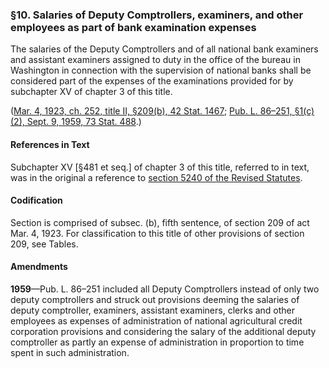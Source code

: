 ### §10. Salaries of Deputy Comptrollers, examiners, and other employees as part of bank examination expenses ###

The salaries of the Deputy Comptrollers and of all national bank examiners and assistant examiners assigned to duty in the office of the bureau in Washington in connection with the supervision of national banks shall be considered part of the expenses of the examinations provided for by subchapter XV of chapter 3 of this title.

([Mar. 4, 1923, ch. 252, title II, §209(b), 42 Stat. 1467](/statviewer.htm?volume=42&page=1467); [Pub. L. 86–251, §1(c)(2), Sept. 9, 1959, 73 Stat. 488](/statviewer.htm?volume=73&page=488).)

#### References in Text ####

Subchapter XV [§481 et seq.] of chapter 3 of this title, referred to in text, was in the original a reference to [section 5240 of the Revised Statutes](/statviewer.htm?volume=rs&page=1013).

#### Codification ####

Section is comprised of subsec. (b), fifth sentence, of section 209 of act Mar. 4, 1923. For classification to this title of other provisions of section 209, see Tables.

#### Amendments ####

**1959**—Pub. L. 86–251 included all Deputy Comptrollers instead of only two deputy comptrollers and struck out provisions deeming the salaries of deputy comptroller, examiners, assistant examiners, clerks and other employees as expenses of administration of national agricultural credit corporation provisions and considering the salary of the additional deputy comptroller as partly an expense of administration in proportion to time spent in such administration.